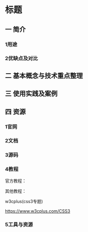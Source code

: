 # 标题

## 一 简介

### 1用途

### 2优缺点及对比

## 二 基本概念与技术重点整理

## 三 使用实践及案例

## 

## 四 资源

### 1官网

### 2文档

### 3源码

### 4教程

官方教程：

其他教程：

w3cplus\(css3专题\)

https://www.w3cplus.com/CSS3

### 5工具与资源




